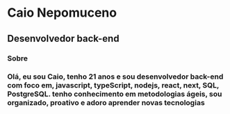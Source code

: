 # Caio Nepomuceno 
## Desenvolvedor back-end
### Sobre
### Olá, eu sou Caio, tenho 21 anos e sou desenvolvedor back-end com foco em, javascript, typeScript, nodejs, react, next, SQL, PostgreSQL. tenho conhecimento em metodologias ágeis, sou organizado, proativo e adoro aprender novas tecnologias
